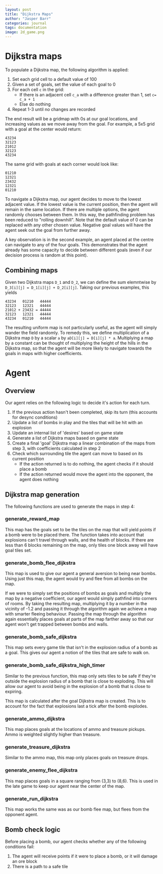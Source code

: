 ```yaml
---
layout: post
title: "Dijkstra Maps"
author: "Jasper Barr"
categories: journal
tags: documentation
image: 2d_game.png
---
```



# Dijkstra maps

To populate a Dijkstra map, the following algorithm is applied:

1. Set each grid cell to a default value of 100
2. Given a set of goals, set the value of each goal to 0
3. For each cell `c` in the grid:
    - If there is an adjacent cell `c_a` with a difference greater than 1, set `c= c_a + 1`
    - Else do nothing
4. Repeat 1-3 until no changes are recorded

The end result will be a gridmap with 0s at our goal locations, and increasing values as we move away from the goal. For example, a 5x5 grid with a goal at the center would return:

```
43234
32123
21012
32123
43234
```

The same grid with goals at each corner would look like:

```
01210
12321
23432
12321
01210
```

To navigate a Dijkstra map, our agent decides to move to the lowest adjacent value. If the lowest value is the current position, then the agent will remain in the same location. If there are multiple options, the agent randomly chooses between them. In this way, the pathfinding problem has been reduced to "rolling downhill". Note that the default value of 0 can be replaced with any other chosen value. Negative goal values will have the agent seek out the goal from further away.

A key observation is in the second example, an agent placed at the centre can navigate to any of the four goals. This demonstrates that the agent already has some capacity to decide between different goals (even if our decision process is random at this point). 

## Combining maps
Given two Dijkstra maps `D_1` and `D_2`, we can define the sum elemntwise by `D_3[i][j] = D_1[i][j] + D_2[i][j]`. Taking our previous examples, this yields

```
43234   01210   44444
32123   12321   44444 
21012 + 23432 = 44444 
32123   12321   44444 
43234   01210   44444
```

The resulting uniform map is not particularly useful, as the agent will simply wander the field randomly. To remedy this, we define multiplication of a Dijkstra map `D` by a scalar `a` by `aD[i][j] = D[i][j] * a`. Multiplying a map by a constant can be thought of multiplying the height of the hills in the Dijkstra map, so that the agent will be more likely to navigate towards the goals in maps with higher coefficients. 

# Agent
## Overview

Our agent relies on the following logic to decide it's action for each turn.

1. If the previous action hasn't been completed, skip its turn (this accounts for desync conditions)
2. Update a list of bombs in play and the tiles that will be hit with an explosion
2. Update an internal list of 'desires' based on game state
3. Generate a list of Dijkstra maps based on game state
4. Create a final 'goal' Dijkstra map a linear combination of the maps from step 3, with coefficients calculated in step 2
5. Check which surrounding tile the agent can move to based on its current position
    * If the action returned is to do nothing, the agent checks if it should place a bomb
    * If the action returned would move the agent into the opponent, the agent does nothing

## Dijkstra map generation
The following functions are used to generate the maps in step 4:

### generate_reward_map
This map has the goals set to be the tiles on the map that will yield points if a bomb were to be placed there. The function takes into account that explosions can't travel through walls, and the health of blocks. If there are less than 6 blocks remaining on the map, only tiles one block away will have goal tiles set.

### generate_bomb_flee_dijkstra

This map is used to give our agent a general aversion to being near bombs. Using just this map, the agent would try and flee from all bombs on the map.

If we were to simply set the positions of bombs as goals and multiply the map by a negative coefficient, our agent would simply pathfind into corners of rooms. By taking the resulting map, multiplying it by a number in the vicinity of -1.2 and passing it through the algorithm again we achieve a map with smarter fleeing behaviour. Passing the map through the algorithm again essentially places goals at parts of the map farther away so that our agent won't get trapped between bombs and walls.

### generate_bomb_safe_dijkstra
This map sets every game tile that isn't in the explosion radius of a bomb as a goal. This gives our agent a notion of the tiles that are safe to walk on.

### generate_bomb_safe_dijkstra_high_timer

Similar to the previous function, this map only sets tiles to be safe if they're outside the explosion radius of a bomb that is close to exploding. This will allow our agent to avoid being in the explosion of a bomb that is close to expiring. 

This map is calculated after the goal Dijkstra map is created. This is to account for the fact that explosions last a tick after the bomb explodes.

### generate_ammo_dijkstra

This map places goals at the locations of ammo and treasure pickups. Ammo is weighted slightly higher than treasure.

### generate_treasure_dijkstra

Similar to the ammo map, this map only places goals on treasure drops.

### generate_enemy_flee_dijkstra
This map places goals in a square ranging from (3,3) to (8,6). This is used in the late game to keep our agent near the center of the map.

### generate_run_dijkstra
This map works the same was as our bomb flee map, but flees from the opponent agent.

## Bomb check logic
Before placing a bomb, our agent checks whether any of the following conditions fail:

1. The agent will receive points if it were to place a bomb, or it will damage an ore block
2. There is a path to a safe tile 
